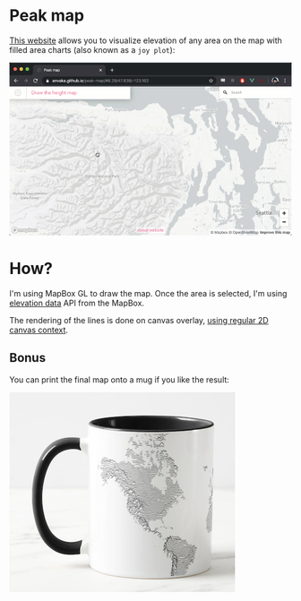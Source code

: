 # Peak map

[This website](https://anvaka.github.io/peak-map) allows you to visualize elevation of any area on the map with 
filled area charts (also known as a `joy plot`):

![quick demo](images/quick_demo.gif)

# How?

I'm using MapBox GL to draw the map. Once the area is selected, I'm using [elevation data](https://docs.mapbox.com/help/troubleshooting/access-elevation-data/) API from the MapBox.

The rendering of the lines is done on canvas overlay, [using regular 2D canvas context](https://github.com/anvaka/peak-map/blob/master/src/lib/createHeightMapRenderer.js).

## Bonus

You can print the final map onto a mug if you like the result:

![demo](images/zazzle_mug.png)
